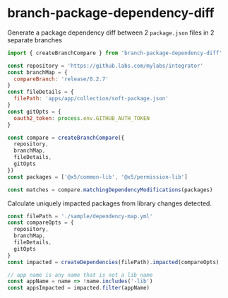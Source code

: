# branch-package-dependency-diff

Generate a package dependency diff between 2 `package.json` files in 2 separate  branches

```js
import { createBranchCompare } from 'branch-package-dependency-diff'

const repository = 'https://github.labs.com/mylabs/integrator'
const branchMap = {
  compareBranch: 'release/0.2.7'
}
const fileDetails = {
  filePath: 'apps/app/collection/soft-package.json'
}
const gitOpts = {
  oauth2_token: process.env.GITHUB_AUTH_TOKEN
}

const compare = createBranchCompare({
  repository,
  branchMap,
  fileDetails,
  gitOpts
})
const packages = ['@x5/common-lib', '@x5/permission-lib']

const matches = compare.matchingDependencyModifications(packages)
```

Calculate uniquely impacted packages from library changes detected.

```js
const filePath = './sample/dependency-map.yml'
const compareOpts = {
  repository,
  branchMap,
  fileDetails,
  gitOpts
}
const impacted = createDependencies(filePath).impacted(compareOpts)

// app name is any name that is not a lib name
const appName = name => !name.includes('-lib')
const appsImpacted = impacted.filter(appName)
```
